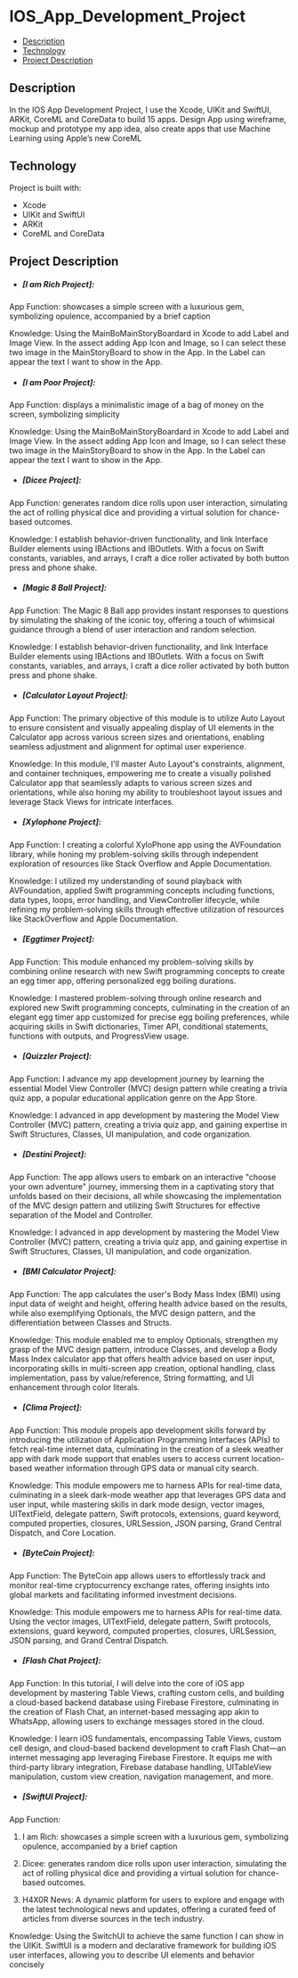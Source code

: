 # IOS_App_Development_Project

- [Description](#Description)
- [Technology](#Technology)
- [Project Description](#Project_Description)

## Description

In the IOS App Development Project, I use the Xcode, UIKit and SwiftUI, ARKit, CoreML and CoreData to build 15 apps. Design App using wireframe, mockup and prototype my app idea, also create apps that use Machine Learning using Apple’s new CoreML

## Technology

Project is built with:

  * Xcode
  * UIKit and SwiftUI
  * ARKit
  * CoreML and CoreData

## Project Description

 * ##### [I am Rich Project]:
App Function:
showcases a simple screen with a luxurious gem, symbolizing opulence, accompanied by a brief caption

Knowledge:
Using the MainBoMainStoryBoardard in Xcode to add Label and Image View. In the assect adding App Icon and Image, so I can select these two image in the MainStoryBoard to show in the App. In the Label can appear the text I want to show in the App.
   
 * ##### [I am Poor Project]:
App Function:
displays a minimalistic image of a bag of money on the screen, symbolizing simplicity

Knowledge:
Using the MainBoMainStoryBoardard in Xcode to add Label and Image View. In the assect adding App Icon and Image, so I can select these two image in the MainStoryBoard to show in the App. In the Label can appear the text I want to show in the App.

 * ##### [Dicee Project]:
App Function:
generates random dice rolls upon user interaction, simulating the act of rolling physical dice and providing a virtual solution for chance-based outcomes.

Knowledge:
I establish behavior-driven functionality, and link Interface Builder elements using IBActions and IBOutlets. With a focus on Swift constants, variables, and arrays, I craft a dice roller activated by both button press and phone shake.
  
 * ##### [Magic 8 Ball Project]:
App Function:
The Magic 8 Ball app provides instant responses to questions by simulating the shaking of the iconic toy, offering a touch of whimsical guidance through a blend of user interaction and random selection.

Knowledge:
I establish behavior-driven functionality, and link Interface Builder elements using IBActions and IBOutlets. With a focus on Swift constants, variables, and arrays, I craft a dice roller activated by both button press and phone shake.

 * ##### [Calculator Layout Project]:
App Function: 
The primary objective of this module is to utilize Auto Layout to ensure consistent and visually appealing display of UI elements in the Calculator app across various screen sizes and orientations, enabling seamless adjustment and alignment for optimal user experience.

Knowledge:
In this module, I'll master Auto Layout's constraints, alignment, and container techniques, empowering me to create a visually polished Calculator app that seamlessly adapts to various screen sizes and orientations, while also honing my ability to troubleshoot layout issues and leverage Stack Views for intricate interfaces.

 * ##### [Xylophone Project]:
App Function:
I creating a colorful XyloPhone app using the AVFoundation library, while honing my problem-solving skills through independent exploration of resources like Stack Overflow and Apple Documentation.

Knowledge:
I utilized my understanding of sound playback with AVFoundation, applied Swift programming concepts including functions, data types, loops, error handling, and ViewController lifecycle, while refining my problem-solving skills through effective utilization of resources like StackOverflow and Apple Documentation.
 
 * ##### [Eggtimer Project]:
App Function:
This module enhanced my problem-solving skills by combining online research with new Swift programming concepts to create an egg timer app, offering personalized egg boiling durations.

Knowledge:
I mastered problem-solving through online research and explored new Swift programming concepts, culminating in the creation of an elegant egg timer app customized for precise egg boiling preferences, while acquiring skills in Swift dictionaries, Timer API, conditional statements, functions with outputs, and ProgressView usage.
   
 * ##### [Quizzler Project]:
App Function:
I advance my app development journey by learning the essential Model View Controller (MVC) design pattern while creating a trivia quiz app, a popular educational application genre on the App Store.

Knowledge:
I advanced in app development by mastering the Model View Controller (MVC) pattern, creating a trivia quiz app, and gaining expertise in Swift Structures, Classes, UI manipulation, and code organization.

 * ##### [Destini Project]:
App Function:
The app allows users to embark on an interactive "choose your own adventure" journey, immersing them in a captivating story that unfolds based on their decisions, all while showcasing the implementation of the MVC design pattern and utilizing Swift Structures for effective separation of the Model and Controller.

Knowledge:
I advanced in app development by mastering the Model View Controller (MVC) pattern, creating a trivia quiz app, and gaining expertise in Swift Structures, Classes, UI manipulation, and code organization.

 * ##### [BMI Calculator Project]:
App Function:
The app calculates the user's Body Mass Index (BMI) using input data of weight and height, offering health advice based on the results, while also exemplifying Optionals, the MVC design pattern, and the differentiation between Classes and Structs.

Knowledge:
This module enabled me to employ Optionals, strengthen my grasp of the MVC design pattern, introduce Classes, and develop a Body Mass Index calculator app that offers health advice based on user input, incorporating skills in multi-screen app creation, optional handling, class implementation, pass by value/reference, String formatting, and UI enhancement through color literals.

 * ##### [Clima Project]:
App Function:
This module propels app development skills forward by introducing the utilization of Application Programming Interfaces (APIs) to fetch real-time internet data, culminating in the creation of a sleek weather app with dark mode support that enables users to access current location-based weather information through GPS data or manual city search.

Knowledge:
This module empowers me to harness APIs for real-time data, culminating in a sleek dark-mode weather app that leverages GPS data and user input, while mastering skills in dark mode design, vector images, UITextField, delegate pattern, Swift protocols, extensions, guard keyword, computed properties, closures, URLSession, JSON parsing, Grand Central Dispatch, and Core Location.

 * ##### [ByteCoin Project]:
App Function:
The ByteCoin app allows users to effortlessly track and monitor real-time cryptocurrency exchange rates, offering insights into global markets and facilitating informed investment decisions.

Knowledge:
This module empowers me to harness APIs for real-time data. Using the vector images, UITextField, delegate pattern, Swift protocols, extensions, guard keyword, computed properties, closures, URLSession, JSON parsing, and Grand Central Dispatch.

 * ##### [Flash Chat Project]:
App Function:
In this tutorial, I will delve into the core of iOS app development by mastering Table Views, crafting custom cells, and building a cloud-based backend database using Firebase Firestore, culminating in the creation of Flash Chat, an internet-based messaging app akin to WhatsApp, allowing users to exchange messages stored in the cloud.

Knowledge:
I learn iOS fundamentals, encompassing Table Views, custom cell design, and cloud-based backend development to craft Flash Chat—an internet messaging app leveraging Firebase Firestore. It equips me with third-party library integration, Firebase database handling, UITableView manipulation, custom view creation, navigation management, and more.

 * ##### [SwiftUI Project]:
App Function:

1. I am Rich: showcases a simple screen with a luxurious gem, symbolizing opulence, accompanied by a brief caption

2. Dicee: generates random dice rolls upon user interaction, simulating the act of rolling physical dice and providing a virtual solution for chance-based outcomes.

3. H4X0R News: A dynamic platform for users to explore and engage with the latest technological news and updates, offering a curated feed of articles from diverse sources in the tech industry.

Knowledge: Using the SwitchUI to achieve the same function I can show in the UIKit. SwiftUI is a modern and declarative framework for building iOS user interfaces, allowing you to describe UI elements and behavior concisely
